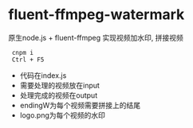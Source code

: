 # fluent-ffmpeg-watermark
原生node.js + fluent-ffmpeg 实现视频加水印, 拼接视频

```
 cnpm i
 Ctrl + F5
```

- 代码在index.js
- 需要处理的视频放在input
- 处理完成的视频在output
- endingW为每个视频需要拼接上的结尾
- logo.png为每个视频的水印
